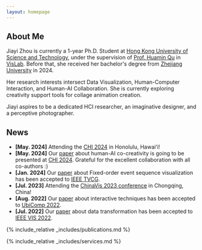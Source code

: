 ```yaml
---
layout: homepage
---
```


## About Me
Jiayi Zhou is currently a 1-year Ph.D. Student at [Hong Kong University of Science and Technology](https://hkust.edu.hk/zh-hant), under the supervision of [Prof. Huamin Qu](http://huamin.org/) in [VisLab](http://vis.cse.ust.hk/). Before that, she received her bachelor's degree from [Zhejiang University](https://www.zju.edu.cn/english/) in 2024.

Her research interests intersect Data Visualization, Human-Computer Interaction, and Human-AI Collaboration. She is currently exploring creativity support tools for collage animation creation.

Jiayi aspires to be a dedicated HCI researcher, an imaginative designer, and a perceptive photographer.

## News
- **[May. 2024]** Attending the [CHI 2024](https://chi2024.acm.org/) in Honolulu, Hawaiʻi!
- **[May. 2024]** Our [paper](https://dl.acm.org/doi/pdf/10.1145/3613904.3642812) about human-AI co-creativity is going to be presented at [CHI 2024](https://chi2024.acm.org/). Grateful for the excellent collaboration with all co-authors :)
- **[Jan. 2024]** Our [paper](https://ieeexplore.ieee.org/document/10415212) about Fixed-order event sequence visualization has been accepted to [IEEE TVCG](https://www.computer.org/csdl/journal/tg).
- **[Jul. 2023]** Attending the [ChinaVis 2023 conference](https://chinavis.org/2023/english/index_en.html) in Chongqing, China!
- **[Aug. 2022]** Our [paper](https://dl.acm.org/doi/pdf/10.1145/3534620) about interactive techniques has been accepted to [UbiComp 2022](https://ubicomp.org/ubicomp2022/).
- **[Jul. 2022]** Our [paper](https://ieeexplore.ieee.org/stamp/stamp.jsp?tp=&arnumber=9908529) about data transformation has been accepted to [IEEE VIS 2022](https://ieeevis.org/year/2022/welcome).

{% include_relative _includes/publications.md %}

{% include_relative _includes/services.md %}
